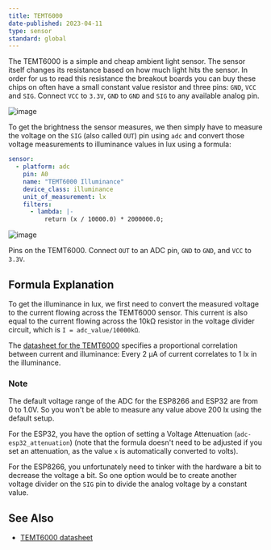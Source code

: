 ```yaml
---
title: TEMT6000
date-published: 2023-04-11
type: sensor
standard: global
---
```


The TEMT6000 is a simple and cheap ambient light sensor. The sensor
itself changes its resistance based on how much light hits the sensor.
In order for us to read this resistance the breakout boards you can buy
these chips on often have a small constant value resistor and three
pins: `GND`, `VCC` and `SIG`. Connect `VCC` to `3.3V`, `GND` to `GND`
and `SIG` to any available analog pin.

![image](/temt6000-header.jpg)

To get the brightness the sensor measures, we then simply have to
measure the voltage on the `SIG` (also called `OUT`) pin using `adc` and convert those
voltage measurements to illuminance values in lux using a formula:

``` yaml
sensor:
  - platform: adc
    pin: A0
    name: "TEMT6000 Illuminance"
    device_class: illuminance
    unit_of_measurement: lx
    filters:
      - lambda: |-
          return (x / 10000.0) * 2000000.0;
```

![image](/temt6000-pins.jpg)

Pins on the TEMT6000. Connect `OUT` to an ADC
pin, `GND` to `GND`, and `VCC` to `3.3V`.

## Formula Explanation

To get the illuminance in lux, we first need to convert the measured
voltage to the current flowing across the TEMT6000 sensor. This current
is also equal to the current flowing across the 10kΩ resistor in the
voltage divider circuit, which is `I = adc_value/10000kΩ`.

The [datasheet for the
TEMT6000](https://www.sparkfun.com/datasheets/Sensors/Imaging/TEMT6000.pdf)
specifies a proportional correlation between current and illuminance:
Every 2 µA of current correlates to 1 lx in the illuminance.

### Note

The default voltage range of the ADC for the ESP8266 and ESP32 are from
0 to 1.0V. So you won\'t be able to measure any value above 200 lx using
the default setup.

For the ESP32, you have the option of setting a Voltage Attenuation (`adc-esp32_attenuation`)
(note that the formula doesn\'t need to be adjusted if you
set an attenuation, as the value `x` is automatically converted to
volts).

For the ESP8266, you unfortunately need to tinker with the hardware a
bit to decrease the voltage a bit. So one option would be to create
another voltage divider on the `SIG` pin to divide the analog voltage by
a constant value.

## See Also

- [TEMT6000 datasheet](https://www.sparkfun.com/datasheets/Sensors/Imaging/TEMT6000.pdf)
